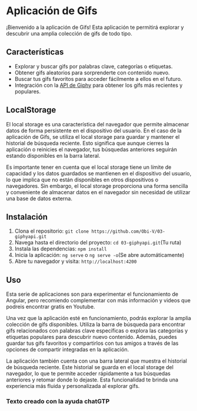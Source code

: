# Aplicación de Gifs

¡Bienvenido a la aplicación de Gifs! Esta aplicación te permitirá explorar y descubrir una amplia colección de gifs de todo tipo.

## Características

- Explorar y buscar gifs por palabras clave, categorías o etiquetas.
- Obtener gifs aleatorios para sorprenderte con contenido nuevo.
- Buscar tus gifs favoritos para acceder fácilmente a ellos en el futuro.
- Integración con la [API de Giphy](https://api.giphy.com) para obtener los gifs más recientes y populares.

## LocalStorage

El local storage es una característica del navegador que permite almacenar datos de forma persistente en el dispositivo del usuario. En el caso de la aplicación de Gifs, se utiliza el local storage para guardar y mantener el historial de búsqueda reciente. Esto significa que aunque cierres la aplicación o reinicies el navegador, tus búsquedas anteriores seguirán estando disponibles en la barra lateral.

Es importante tener en cuenta que el local storage tiene un límite de capacidad y los datos guardados se mantienen en el dispositivo del usuario, lo que implica que no están disponibles en otros dispositivos o navegadores. Sin embargo, el local storage proporciona una forma sencilla y conveniente de almacenar datos en el navegador sin necesidad de utilizar una base de datos externa.

## Instalación

1. Clona el repositorio: `git clone https://github.com/Obi-V/03-giphyapi.git`
2. Navega hasta el directorio del proyecto: `cd 03-giphyapi.git`(Tu ruta)
3. Instala las dependencias: `npm install`
4. Inicia la aplicación: `ng serve` o `ng serve -o`(Se abre automáticamente)
5. Abre tu navegador y visita: `http://localhost:4200`

## Uso

Esta serie de aplicaciones son para experimentar el funcionamiento de Angular, pero recomiendo complementar con más información y videos que podreis encontrar gratis en Youtube.

Una vez que la aplicación esté en funcionamiento, podrás explorar la amplia colección de gifs disponibles. Utiliza la barra de búsqueda para encontrar gifs relacionados con palabras clave específicas o explora las categorías y etiquetas populares para descubrir nuevo contenido. Además, puedes guardar tus gifs favoritos y compartirlos con tus amigos a través de las opciones de compartir integradas en la aplicación.

La aplicación también cuenta con una barra lateral que muestra el historial de búsqueda reciente. Este historial se guarda en el local storage del navegador, lo que te permite acceder rápidamente a tus búsquedas anteriores y retomar donde lo dejaste. Esta funcionalidad te brinda una experiencia más fluida y personalizada al explorar gifs.


### Texto creado con la ayuda chatGTP

